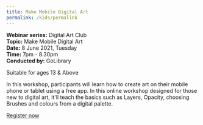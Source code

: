 ```yaml
---
title: Make Mobile Digital Art
permalink: /kids/permalink
---
```

**Webinar series:** Digital Art Club </br>
**Topic:** Make Mobile Digital Art</br> 
**Date:** 8 June 2021, Tuesday</br>
**Time:** 7pm - 8.30pm </br>
**Conducted by:** GoLibrary

Suitable for ages 13 & Above

In this workshop, participants will learn how to create art on their mobile phone or tablet using a free app. In this online workshop designed for those new to digital art, it'll teach the basics such as Layers, Opacity, choosing Brushes and colours from a digital palette. 

[Register now](https://www.eventbrite.sg/e/make-mobile-digital-art-digital-art-club-registration-148555077235?aff=ebdsoporgprofile)